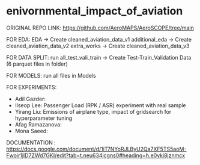# enivornmental_impact_of_aviation


ORIGINAL REPO LINK: https://github.com/AeroMAPS/AeroSCOPE/tree/main



FOR EDA:
EDA -> Create cleaned_aviation_data_v1
additional_eda -> Create cleaned_aviation_data_v2
extra_works -> Create cleaned_aviation_data_v3

FOR DATA SPLIT:
run all_test_vali_train -> Create Test-Train_Validation Data (6 parquet files in folder)

FOR MODELS:
run all files in Models

FOR EXPERIMENTS:
- Adil Gazder:
- Ilseop Lee: Passenger Load (RPK / ASR) experiment with real sample 
- Yirang Liu: Emissions of airplane type, impact of gridsearch for hyperparameter tuning
- Afag Ramazanova:
- Mona Saeed:


DOCUMENTATION : 
https://docs.google.com/document/d/1iT7NYoRJLByU2Qa7XF5TS5aoM-Fwoir1jlD7ZWd7GKI/edit?tab=t.neu634jcgns0#heading=h.e0yki8jznmcx
